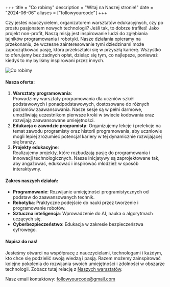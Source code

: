 +++
title = "Co robimy"
description = "Witaj na Naszej stronie!"
date = "2024-06-06"
aliases = ["followyourcode"]
+++

Czy jesteś nauczycielem, organizatorem warsztatów edukacyjnych, czy po prostu pasjonatem nowych technologii? Jeśli tak, to dobrze trafiłeś! Jako projekt non-profit, Naszą misją jest inspirowanie ludzi do zgłębiania tajników programowania i robotyki. 
Nasze działania opieramy na przekonaniu, że wczesne zainteresowanie tymi dziedzinami może zapoczątkować pasję, która przekształci się w przyszłą karierę. Wszystko to oferujemy bez żadnych opłat, dzieląc się tym, co najlepsze, ponieważ kiedyś to my byliśmy inspirowani przez innych.

<p class="text-center">
    <img class="rounded img-thumbnail img-fluid mx-auto d-block" src="https://res.cloudinary.com/codeup-images/image/upload/c_scale,w_640/followyourcode/gorzyce/IMG_9905_2.jpg" alt="Co robimy" title="followyourcode.pl" />
</p>


#### Nasza oferta:
1. **Warsztaty programowania**:  
Prowadzimy warsztaty programowania dla uczniów szkół podstawowych i ponadpodstawowych, dostosowane do różnych poziomów zaawansowania. Nasze sesje są w pełni darmowe, umożliwiają uczestnikom pierwsze kroki w świecie kodowania oraz rozwijają zaawansowane umiejętności.
2. **Edukacja o zawodzie programisty**:
Organizujemy lekcje i prelekcje na temat zawodu programisty oraz historii programowania, aby uczniowie mogli lepiej zrozumieć potencjał kariery w tej dynamicznie rozwijającej się branży.
3. **Projekty edukacyjne**:  
Realizujemy projekty, które rozbudzają pasję do programowania i innowacji technologicznych. Nasze inicjatywy są zaprojektowane tak, aby angażować, edukować i inspirować młodzież w sposób interaktywny.


#### Zakres naszych działań:
* **Programowanie**: Rozwijanie umiejętności programistycznych od podstaw do zaawansowanych technik.
* **Robotyka**: Praktyczne podejście do nauki przez tworzenie i programowanie robotów.
* **Sztuczna inteligencja**: Wprowadzenie do AI, nauka o algorytmach uczących się.
* **Cyberbezpieczeństwo**: Edukacja w zakresie bezpieczeństwa cyfrowego.



#### Napisz do nas! 
Jesteśmy otwarci na współpracę z nauczycielami, technologami i każdym, kto chce się podzielić swoją wiedzą i pasją. Razem możemy zainspirować kolejne pokolenia do rozwijania swoich umiejętności i zdolności w obszarze technologii. Zobacz tutaj relację z [Naszych warsztatów](https://www.followyourcode.pl/blog/warsztaty-gorzyce/).


<p class="text-center">
Nasz email kontaktowy: <a href="mailto:followyourcode@gmail.com">followyourcode@gmail.com</a>
</p>

